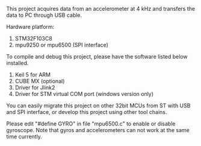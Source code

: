 This project acquires data from an accelerometer at 4 kHz and transfers the data to PC through USB cable. 
  
Hardware platform: 
1. STM32F103C8
2. mpu9250 or mpu6500 (SPI interface)
  
To compile and debug this project, please have the software listed below installed. 
1. Keil 5 for ARM
2. CUBE MX (optional)
3. Driver for Jlink2
4. Driver for STM virtual COM port (windows version only)
  
You can easily migrate this project on other 32bit MCUs from ST with USB and SPI interface, or develop this project using other tool chains.
  
Please edit "#define GYRO" in file "mpu6500.c" to enable or disable gyroscope. Note that gyros and accelerometers can not work at the same time currently.